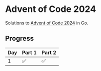 # Advent of Code 2024

Solutions to [Advent of Code 2024](https://adventofcode.com/2024) in Go.

## Progress
| Day | Part 1 | Part 2 |
| --- | ------ | ------ |
| 1 | ✅ | ✅ |